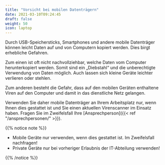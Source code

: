 ```yaml
---
title: "Vorsicht bei mobilen Datenträgern"
date: 2021-03-10T09:24:45
draft: false
weight: 50
icon: laptop
---
```

Durch USB-Speichersticks, Smartphones und andere mobile Datenträger können leicht Daten auf und von Computern kopiert werden. Dies birgt erhebliche Gefahren.

Zum einen ist oft nicht nachvollziehbar, welche Daten vom Computer herunterkopiert werden. Somit sind ein „Diebstahl“ und die unberechtigte Verwendung von Daten möglich. Auch lassen sich kleine Geräte leichter verlieren oder stehlen.

Zum anderen besteht die Gefahr, dass auf den mobilen Geräten enthaltene Viren auf den Computer und damit in das dienstliche Netz gelangen.

Verwenden Sie daher mobile Datenträger an Ihrem Arbeitsplatz nur, wenn Ihnen dies gestattet ist und Sie einen aktuellen Virenscanner im Einsatz haben. Fragen Sie im Zweifelsfall Ihre [Ansprechperson]({{< ref "/ansprechpersonen/" >}}).

{{% notice note %}}

- Mobile Geräte nur verwenden, wenn dies gestattet ist. Im Zweifelsfall nachfragen!
- Private Geräte nur bei vorheriger Erlaubnis der IT-Abteilung verwenden!

{{% /notice %}}